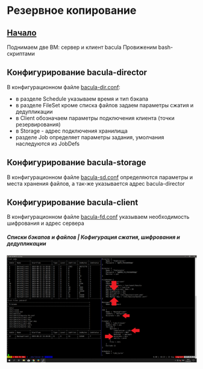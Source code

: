 # Резервное копирование

## [Начало](Vagrantfile "Начало")
Поднимаем две ВМ: сервер и клиент bacula
Провиженим bash-скриптами

## Конфигурирование bacula-director
В конфигурационном файле [bacula-dir.conf](bacula-dir.conf "bacula-dir.conf"):
- в разделе Schedule указываем время и тип бэкапа
- в разделе FileSet кроме списка файлов задаем параметры сжатия и дедупликации
- в Client обозначаем параметры подключения клиента (точки резервирования)
- в Storage - адрес подключения хранилища
- разделе Job определяет параметры задания, умолчания наследуются из JobDefs

## Конфигурирование bacula-storage
В конфигурационном файле [bacula-sd.conf](bacula-sd.conf "bacula-sd.conf") определяются параметры и места хранения файлов, а так-же указывается адрес bacula-director

## Конфигурирование bacula-client
В конфигурационном файле [bacula-fd.conf](bacula-fd.conf "bacula-fd.conf") указываем необходимость шифрования и адрес сервера

##### Списки бэкапов и файлов | Кофигурация сжатия, шифрования и дедупликации

![](lists.png)